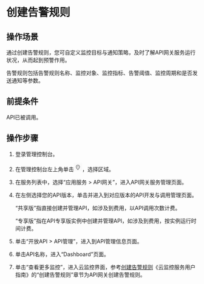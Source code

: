 # 创建告警规则<a name="apig-zh-ug-180524089"></a>

## 操作场景<a name="section46141812567"></a>

通过创建告警规则，您可自定义监控目标与通知策略，及时了解API网关服务运行状况，从而起到预警作用。

告警规则包括告警规则名称、监控对象、监控指标、告警阈值、监控周期和是否发送通知等参数。

## 前提条件<a name="section427414571067"></a>

API已被调用。

## 操作步骤<a name="section127601455161217"></a>

1.  登录管理控制台。
2.  在管理控制台左上角单击![](figures/icon-region.png)，选择区域。
3.  在服务列表中，选择“应用服务 \> API网关”，进入API网关服务管理页面。
4.  在左侧选择您的API版本，单击并进入到对应版本的API开发与调用管理页面。

    “共享版”指直接创建并管理API，如涉及到费用，以API调用次数计费。

    “专享版”指在API专享版实例中创建并管理API，如涉及到费用，按实例运行时间计费。

5.  单击“开放API \> API管理”，进入到API管理信息页面。
6.  单击API名称，进入“Dashboard”页面。
7.  单击“查看更多监控”，进入云监控界面，参考[创建告警规则](https://support.huaweicloud.com/usermanual-ces/zh-cn_topic_0084572213.html)《云监控服务用户指南》的“创建告警规则”章节为API网关创建告警规则。


